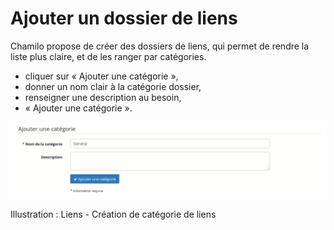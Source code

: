 # Ajouter un dossier de liens

Chamilo propose de créer des dossiers de liens, qui permet de rendre la liste plus claire, et de les ranger par catégories.

* cliquer sur « Ajouter une catégorie »,
* donner un nom clair à la catégorie dossier,
* renseigner une description au besoin,
* « Ajouter une catégorie ».

![](../../.gitbook/assets/image198%20%281%29.png)

Illustration : Liens - Création de catégorie de liens

